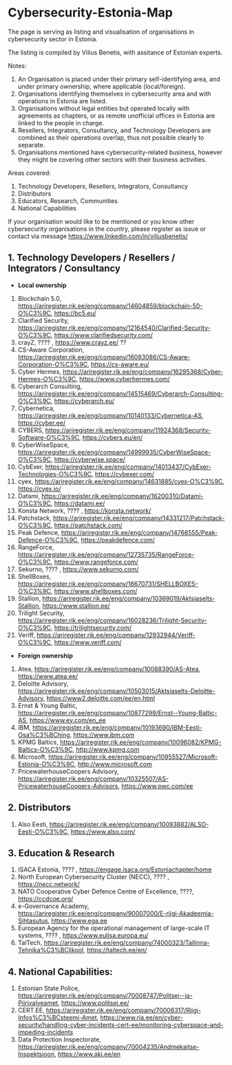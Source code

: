 # Cybersecurity-Estonia-Map
The page is serving as listing and visualisation of organisations in cybersecurity sector in Estonia.

The listing is compiled by Vilius Benetis, with assitance of Estonian experts.

Notes:
1. An Organisation is placed under their primary self-identifying area, and under primary ownership, where applicable (local/foreign).
2. Organisations identifying themselves in cybersecurity area and with operations in Estonia are listed.
3. Organisations without legal entities but operated locally with agreements as chapters, or as remote unofficial offices in Estonia are linked to the people in charge.
4. Resellers, Integrators, Consultancy, and Technology Developers are combined as their operations overlap, thus not possible clearly to separate.
5. Organisations mentioned have cybersecurity-related business, however they might be covering other sectors with their business activities.

Areas covered:
1. Technology Developers, Resellers, Integrators, Consultancy
2. Distributors
3. Educators, Research, Communities
4. National Capabilities

If your organisation would like to be mentioned or you know other cybersecurity organisations in the country, please register as issue or contact via message https://www.linkedin.com/in/viliusbenetis/

##	1. Technology Developers / Resellers / Integrators / Consultancy

*	**Local ownership**
1. Blockchain 5.0, https://ariregister.rik.ee/eng/company/14604859/blockchain-50-O%C3%9C, https://bc5.eu/
2. Clarified Security, https://ariregister.rik.ee/eng/company/12164540/Clarified-Security-O%C3%9C, https://www.clarifiedsecurity.com/ 
3. crayZ, ???? , https://www.crayz.ee/ ??
4. CS-Aware Corporation, https://ariregister.rik.ee/eng/company/16083086/CS-Aware-Corporation-O%C3%9C, https://cs-aware.eu/ 
5. Cyber Hermes, https://ariregister.rik.ee/eng/company/16295368/Cyber-Hermes-O%C3%9C, https://www.cyberhermes.com/
6. Cyberarch Consulting, https://ariregister.rik.ee/eng/company/14515469/Cyberarch-Consulting-O%C3%9C, https://cyberarch.eu/
7. Cybernetica, https://ariregister.rik.ee/eng/company/10140133/Cybernetica-AS, https://cyber.ee/
8. CYBERS, https://ariregister.rik.ee/eng/company/11924368/Security-Software-O%C3%9C, https://cybers.eu/en/
9. CyberWiseSpace, https://ariregister.rik.ee/eng/company/14999935/CyberWiseSpace-O%C3%9C, https://cyberwise.space/
10. CybExer, https://ariregister.rik.ee/eng/company/14013437/CybExer-Technologies-O%C3%9C, https://cybexer.com/
11. cyex, https://ariregister.rik.ee/eng/company/14631885/cyex-O%C3%9C, https://cyex.io/
12. Datami, https://ariregister.rik.ee/eng/company/16200310/Datami-O%C3%9C, https://datami.ee/
13. Konsta Network,  ???? , https://konsta.network/ 
14. Patchstack, https://ariregister.rik.ee/eng/company/14331217/Patchstack-O%C3%9C, https://patchstack.com/
15. Peak Defence, https://ariregister.rik.ee/eng/company/14768555/Peak-Defence-O%C3%9C, https://peakdefence.com/
16. RangeForce, https://ariregister.rik.ee/eng/company/12735735/RangeForce-O%C3%9C, https://www.rangeforce.com/
17. Sekurno, ???? , https://www.sekurno.com/
18. ShellBoxes, https://ariregister.rik.ee/eng/company/16670731/SHELLBOXES-O%C3%9C, https://www.shellboxes.com/
19. Stallion, https://ariregister.rik.ee/eng/company/10369019/Aktsiaselts-Stallion, https://www.stallion.ee/
20. Trilight Security, https://ariregister.rik.ee/eng/company/16028236/Trilight-Security-O%C3%9C, https://trilightsecurity.com/
21. Veriff, https://ariregister.rik.ee/eng/company/12932944/Veriff-O%C3%9C, https://www.veriff.com/

*	**Foreign ownership**
1. Atea, https://ariregister.rik.ee/eng/company/10088390/AS-Atea, https://www.atea.ee/
2. Deloitte Advisory, https://ariregister.rik.ee/eng/company/10503015/Aktsiaselts-Deloitte-Advisory, https://www2.deloitte.com/ee/en.html
3. Ernst & Young Baltic, https://ariregister.rik.ee/eng/company/10877299/Ernst--Young-Baltic-AS, https://www.ey.com/en_ee
4. IBM, https://ariregister.rik.ee/eng/company/10193690/IBM-Eesti-Osa%C3%BChing, https://www.ibm.com
5. KPMG Baltics, https://ariregister.rik.ee/eng/company/10096082/KPMG-Baltics-O%C3%9C, http://www.kpmg.com
6. Microsoft, https://ariregister.rik.ee/eng/company/10955527/Microsoft-Estonia-O%C3%9C, http://www.microsoft.com
7. PricewaterhouseCoopers Advisory, https://ariregister.rik.ee/eng/company/10325507/AS-PricewaterhouseCoopers-Advisors, https://www.pwc.com/ee


## 2.	Distributors
1. Also Eesti, https://ariregister.rik.ee/eng/company/10093882/ALSO-Eesti-O%C3%9C, https://www.also.com/

## 3.	Education & Research
1. ISACA Estonia, ???? , https://engage.isaca.org/Estoniachapter/home
2. North European Cybersecurity Cluster (NECC), ???? , https://necc.network/
3. NATO Cooperative Cyber Defence Centre of Excellence, ????, https://ccdcoe.org/
4. e-Governance Academy, https://ariregister.rik.ee/eng/company/90007000/E-riigi-Akadeemia-Sihtasutus, https://www.ega.ee
5. European Agency for the operational management of large-scale IT systems, ???? , https://www.eulisa.europa.eu/
6. TalTech, https://ariregister.rik.ee/eng/company/74000323/Tallinna-Tehnika%C3%BClikool, https://taltech.ee/en/

## 4.	National Capabilities:
1. Estonian State Police, https://ariregister.rik.ee/eng/company/70008747/Politsei--ja-Piirivalveamet, https://www.politsei.ee/
2. CERT.EE, https://ariregister.rik.ee/eng/company/70006317/Riigi-Infos%C3%BCsteemi-Amet, https://www.ria.ee/en/cyber-security/handling-cyber-incidents-cert-ee/monitoring-cyberspace-and-impeding-incidents
3. Data Protection Inspectorate, https://ariregister.rik.ee/eng/company/70004235/Andmekaitse-Inspektsioon, https://www.aki.ee/en

